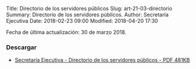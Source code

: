 Title: Directorio de los servidores públicos
Slug: art-21-03-directorio
Summary: Directorio de los servidores públicos.
Author: Secretaría Ejecutiva
Date: 2018-02-23 09:00
Modified: 2018-04-20 17:30


Fecha de última actualización: 30 de marzo 2018.

### Descargar

* [Secretaría Ejecutiva - Directorio de los servidores públicos - PDF 481KB](secretaria-ejecutiva-directorio-servidores-publicos.pdf)
